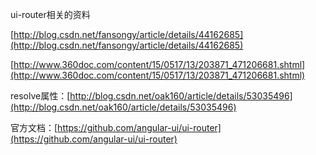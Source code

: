 ui-router相关的资料

[http://blog.csdn.net/fansongy/article/details/44162685](http://blog.csdn.net/fansongy/article/details/44162685)

 [http://www.360doc.com/content/15/0517/13/203871_471206681.shtml](http://www.360doc.com/content/15/0517/13/203871_471206681.shtml)

resolve属性：[http://blog.csdn.net/oak160/article/details/53035496](http://blog.csdn.net/oak160/article/details/53035496)

官方文档：[https://github.com/angular-ui/ui-router](https://github.com/angular-ui/ui-router)